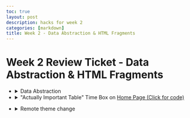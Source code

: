 ```yaml
---
toc: true
layout: post
description: hacks for week 2
categories: [markdown]
title: Week 2 - Data Abstraction & HTML Fragments
---
```

# Week 2 Review Ticket - Data Abstraction & HTML Fragments

<ul>

<li>
    <details closed>
        <summary>Data Abstraction</summary>
        <li><a href="https://aidenhuynh.github.io/CS_Swag/jupyter/markdown/2022/09/05/dictionaries-test.html#For-Loop-Test">For Loop Test</a></li>    
        <li><a href="https://aidenhuynh.github.io/CS_Swag/jupyter/markdown/2022/09/05/dictionaries-test.html#While-Loop-Test">With Loop Test</a></li>
        <li><a href="https://aidenhuynh.github.io/CS_Swag/jupyter/markdown/2022/09/05/dictionaries-test.html#Recursive-Loop-Test">Recursive Loop</a></li>
        <li><a href="https://aidenhuynh.github.io/CS_Swag/jupyter/markdown/2022/09/05/dictionaries-test.html#Reversed-List">Reversed List</a></li>
        <li><a href="https://aidenhuynh.github.io/CS_Swag/jupyter/markdown/2022/09/05/dictionaries-test.html#Randomized-List">Randomized List</a></li>
        <li><a href="https://aidenhuynh.github.io/CS_Swag/jupyter/markdown/2022/09/05/dictionaries-test.html#Random-Grocery-List-Generator">Randomized Grocery List (Application of lists and other stuff)</a></li>
        <li><a href="https://aidenhuynh.github.io/CS_Swag/jupyter/markdown/2022/09/05/dictionaries-test.html#Quiz-using-lists">Test with lists (from Week 1)</a></li>
    </details>
</li>
<li>
    <details closed>
        <summary>"Actually Important Table" Time Box on <a href="https://aidenhuynh.github.io/CS_Swag/about/">Home Page (Click for code)</a></summary>
            <h2>Code for table</h2>
            <pre>
                <code>
&lt;html&gt;

    &lt;head&gt;

        &lt;style&gt;

            table {

                font-family: arial, sans-serif;

                border-collapse: collapse;

                    width: 100%;

            }

            td, th {

                border: 1px solid #dddddd;

                text-align: left;

                padding: 8px;

            }

            tr:nth-child(even) {

                background-color: #dddddd;

            }

                tr:nth-child(odd) {

                    background-color: #ffffff;

            }

        &lt;/style&gt;

            &lt;/head&gt;

            &lt;table&gt;

        &lt;tr&gt;

            &lt;th&gt;Week&lt;/th&gt;

            &lt;th&gt;Review Ticket&lt;/th&gt;

            &lt;th&gt;Points&lt;/th&gt;

        &lt;/tr&gt;

        &lt;tr&gt;

            &lt;td&gt;0&lt;/td&gt;

            &lt;td&gt;&lt;a href="https://aidenhuynh.github.io/CS_Swag/markdown/2022/09/03/Week_0_Hacks.html"&gt;Week 0 - Review Ticket&lt;/a&gt;&lt;/td&gt;

            &lt;td&gt;Tools and Setup&lt;/td&gt;

        &lt;/tr&gt;

        &lt;tr&gt;

            &lt;td&gt;1&lt;/td&gt;

            &lt;td&gt;&lt;a href="https://aidenhuynh.github.io/CS_Swag/markdown/2022/09/04/Week_1_Hacks.html"&gt;Week 1 - Review Ticket&lt;/a&gt;&lt;/td&gt;

            &lt;td&gt;Intro to Python, Bash, and Fastpages Frontend Development&lt;/td&gt;

        &lt;/tr&gt;

        &lt;tr&gt;

            &lt;td&gt;2&lt;/td&gt;

            &lt;td&gt;&lt;a href="https://aidenhuynh.github.io/CS_Swag/markdown/2022/09/05/Week_2_Review_Ticket.html"&gt;Week 2 - Review Ticket&lt;/a&gt;&lt;/td&gt;

            &lt;td&gt;Dictionaries, Lists, Loops, and HTML Fragments&lt;/td&gt;

        &lt;/tr&gt;

        &lt;tr&gt;

            &lt;td&gt;3&lt;/td&gt;

            &lt;td&gt;incomplete&lt;/td&gt;

            &lt;td&gt;AppLab Planning/Blogging, AppLab Creation, Plan for end of Tri project&lt;/td&gt;

        &lt;/tr&gt;

    &lt;/table&gt;

&lt;/html&gt;
                    </code>
                </pre>
    </details>
</li>

<li>
    <details closed>
        <summary>Remote theme change</summary>
        <img src="https://i.ibb.co/ZXJCtVc/image-2022-09-05-173210428.png">
        <br>
        <b>Before:</b>
        <img src="https://i.ibb.co/5RRtWkC/image-2022-09-05-180235001.png">
        <body>Very unreadable because I think that's kind of funny.</body>
        <br>
        <b>After:</b>
        <img src="https://i.ibb.co/ngSNsWc/image-2022-09-05-174239115.png">
        <body>
            I actually really like these changes, however they get rid of the top bars for searching, tags, and the about me.
            Also, the images that are too large (for example, on my Week 0 Hacks) get stretched or squished to fit.
            Then again, I also think this is kind of funny.
        </body>
    </details>
</li>
</ul>